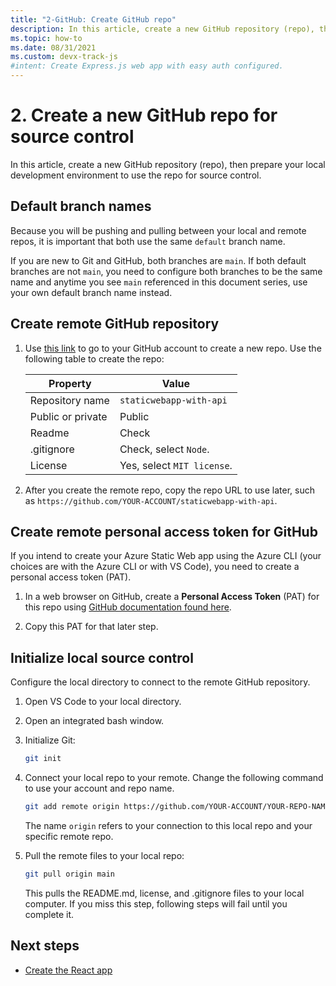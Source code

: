 ```yaml
---
title: "2-GitHub: Create GitHub repo"
description: In this article, create a new GitHub repository (repo), then prepare your local development environment to use the repo for source control.
ms.topic: how-to
ms.date: 08/31/2021
ms.custom: devx-track-js
#intent: Create Express.js web app with easy auth configured. 
---
```


# 2. Create a new GitHub repo for source control

In this article, create a new GitHub repository (repo), then prepare your local development environment to use the repo for source control.

## Default branch names

Because you will be pushing and pulling between your local and remote repos, it is important that both use the same `default` branch name. 

If you are new to Git and GitHub, both branches are `main`. If both default branches are not `main`, you need to configure both branches to be the same name and anytime you see `main` referenced in this document series, use your own default branch name instead. 

## Create remote GitHub repository

1. Use [this link](https://github.com/new) to go to your GitHub account to create a new repo. Use the following table to create the repo:
   
   |Property|Value|
   |--|--|
   |Repository name|`staticwebapp-with-api`|
   |Public or private|Public|
   |Readme|Check|
   |.gitignore|Check, select `Node`.|
   |License|Yes, select `MIT license`.|
   
1. After you create the remote repo, copy the repo URL to use later, such as `https://github.com/YOUR-ACCOUNT/staticwebapp-with-api`.

## Create remote personal access token for GitHub

If you intend to create your Azure Static Web app using the Azure CLI (your choices are with the Azure CLI or with VS Code), you need to create a personal access token (PAT). 

1. In a web browser on GitHub, create a **Personal Access Token** (PAT) for this repo using [GitHub documentation found here](https://help.github.com/en/articles/creating-a-personal-access-token-for-the-command-line).

1. Copy this PAT for that later step.

## Initialize local source control

Configure the local directory to connect to the remote GitHub repository. 

1. Open VS Code to your local directory. 
1. Open an integrated bash window. 
1. Initialize Git:

    ```bash
    git init
    ```
1. Connect your local repo to your remote. Change the following command to use your account and repo name. 
   
   ```bash
   git add remote origin https://github.com/YOUR-ACCOUNT/YOUR-REPO-NAME
   ```

   The name `origin` refers to your connection to this local repo and your specific remote repo.

1. Pull the remote files to your local repo:
   
   ```bash
   git pull origin main 
   ```

   This pulls the README.md, license, and .gitignore files to your local computer. If you miss this step, following steps will fail until you complete it.

## Next steps

* [Create the React app](create-react-app.md)